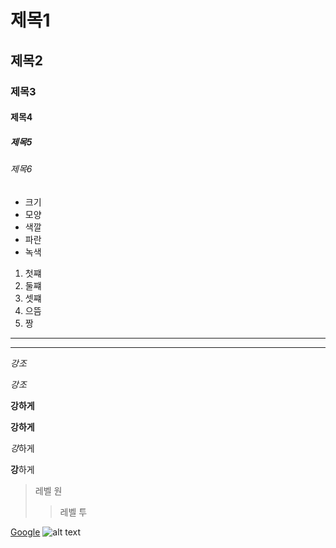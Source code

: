 # 제목1
## 제목2
### 제목3
#### 제목4
##### 제목5
###### 제목6

* 크기
* 모양
* 색깔
* 파란
* 녹색


1. 첫쨰
2. 둘쨰
3. 셋쨰
1. 으뜸
2. 짱


* * * 

***

*강조*

_강조_

**강하게**

__강하게__

*강*하게

**강**하게

> 레벨 원
>
>> 레벨 투
>>

[Google](http://google.com/)
![alt text](/path/to/img.jpg "Title")

